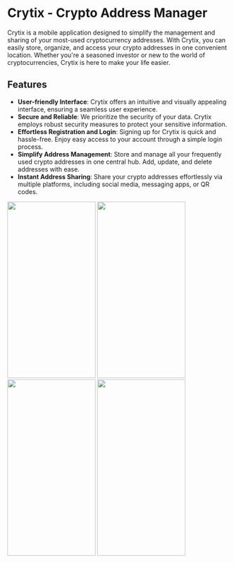 # Crytix - Crypto Address Manager


Crytix is a mobile application designed to simplify the management and sharing of your most-used cryptocurrency addresses. With Crytix, you can easily store, organize, and access your crypto addresses in one convenient location. Whether you're a seasoned investor or new to the world of cryptocurrencies, Crytix is here to make your life easier.

## Features
- **User-friendly Interface**: Crytix offers an intuitive and visually appealing interface, ensuring a seamless user experience.
- **Secure and Reliable**: We prioritize the security of your data. Crytix employs robust security measures to protect your sensitive information.
- **Effortless Registration and Login**: Signing up for Crytix is quick and hassle-free. Enjoy easy access to your account through a simple login process.
- **Simplify Address Management**: Store and manage all your frequently used crypto addresses in one central hub. Add, update, and delete addresses with ease.
- **Instant Address Sharing**: Share your crypto addresses effortlessly via multiple platforms, including social media, messaging apps, or QR codes.


<img src="https://github.com/themmfa/Cryptix/assets/56973746/aaf8e2f8-8193-4d68-9ec6-ef212c0815e5" data-canonical-src="https://github.com/themmfa/Cryptix/assets/56973746/aaf8e2f8-8193-4d68-9ec6-ef212c0815e5" width="200" height="400" />

<img src="https://github.com/themmfa/Cryptix/assets/56973746/eda51861-c24a-4095-8864-dc2fcaf588ae" data-canonical-src="https://github.com/themmfa/Cryptix/assets/56973746/eda51861-c24a-4095-8864-dc2fcaf588ae" width="200" height="400" />

<img src="https://github.com/themmfa/Cryptix/assets/56973746/2ba3e3c6-6eb9-49e1-ad9d-11b9c9a52942" data-canonical-src="https://github.com/themmfa/Cryptix/assets/56973746/2ba3e3c6-6eb9-49e1-ad9d-11b9c9a52942" width="200" height="400" />

<img src="https://github.com/themmfa/Cryptix/assets/56973746/6b2a0faf-43ee-4da1-a1ff-d299575e1727" data-canonical-src="https://github.com/themmfa/Cryptix/assets/56973746/6b2a0faf-43ee-4da1-a1ff-d299575e1727" width="200" height="400" />


